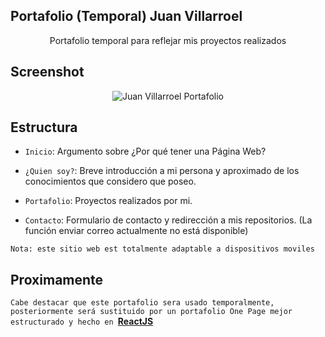 ## Portafolio (Temporal) Juan Villarroel

<p align="center">
  Portafolio temporal para reflejar mis proyectos realizados
</p>

## Screenshot 
<p align="center">
  <img src="https://i.imgur.com/RgmEcEw.png" title="Juan Villarroel Portafolio" />
</p>

## Estructura
- `Inicio`: Argumento sobre ¿Por qué tener una Página Web?

- `¿Quien soy?`: Breve introducción a mi persona y aproximado de los conocimientos que considero que poseo.

- `Portafolio`: Proyectos realizados por mi.

- `Contacto`: Formulario de contacto y redirección a mis repositorios. (La función enviar correo actualmente no está disponible)

`Nota: este sitio web est totalmente adaptable a dispositivos moviles`

## Proximamente
`Cabe destacar que este portafolio sera usado temporalmente, posteriormente será sustituido por un portafolio One Page mejor estructurado y hecho en `<a href="https://reactjs.org/" target="_blank"><b>ReactJS</b></a>
